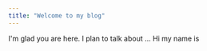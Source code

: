 ```yaml
---
title: "Welcome to my blog"
---
```


I'm glad you are here. I plan to talk about ...
Hi my name is 
